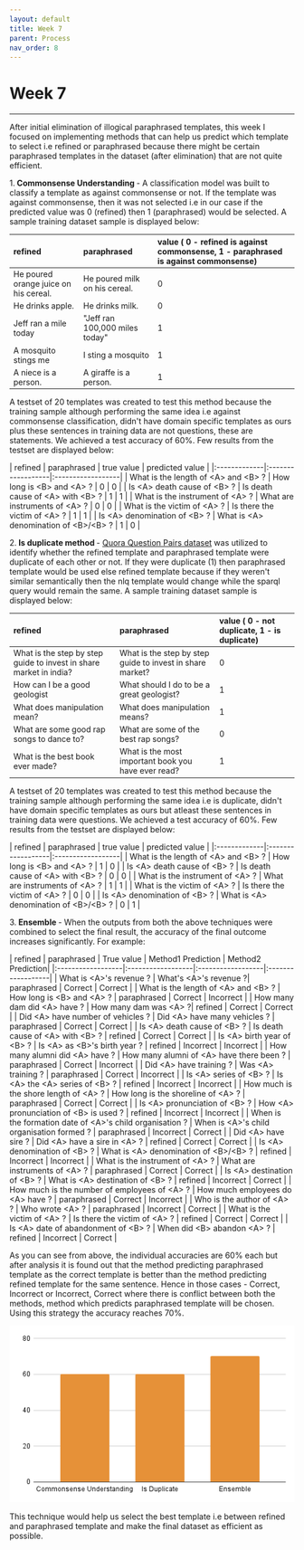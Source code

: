 ```yaml
---
layout: default
title: Week 7
parent: Process
nav_order: 8
---
```


# Week 7

---

After initial elimination of illogical paraphrased templates, this week I focused on implementing methods that can help us predict which template to select i.e refined or paraphrased because there might be certain paraphrased templates in the dataset (after elimination) that are not quite efficient. 

1.<b> Commonsense Understanding </b> - A classification model was built to classify a template as against commonsense or not. If the template was against commonsense, then it was not selected i.e in our case if the predicted value was 0 (refined) then 1 (paraphrased) would be selected. A sample training dataset sample is displayed below:

<div class="code-example" markdown="1">

|   refined           | paraphrased        | value ( 0 - refined is against commonsense, 1 - paraphrased is against commonsense)  | 
|:-------------|:------------------|:------------------|
| He poured orange juice on his cereal. | He poured milk on his cereal. | 0 |
| He drinks apple. | He drinks milk. | 0 |
| Jeff ran a mile today | "Jeff ran 100,000 miles today" | 1 |
| A mosquito stings me | I sting a mosquito | 1 |
| A niece is a person. | A giraffe is a person. | 1 |

</div>

A testset of 20 templates was created to test this method because the training sample although performing the same idea i.e against commonsense classification, didn't have domain specific templates as ours plus these sentences in training data are not questions, these are statements. We achieved a test accuracy of 60%. Few results from the testset are displayed below:

<div class="code-example" markdown="1">

|   refined           | paraphrased        | true value   | predicted value |
|:-------------|:------------------|:------------------|
| What is the length of \<A> and \<B> ? | How long is \<B> and \<A> ? | 0 | 0 |
| Is \<A> death cause of \<B> ? | Is death cause of \<A> with \<B> ? | 1 | 1 |
| What is the instrument of \<A> ? | What are instruments of \<A> ? | 0 | 0 |
| What is the victim of \<A> ? | Is there the victim of \<A> ? | 1 | 1 |
| Is \<A> denomination of \<B> ? | What is \<A> denomination of \<B>/\<B> ? | 1 | 0 |

</div>

2.<b> Is duplicate method </b> - [Quora Question Pairs dataset](https://www.kaggle.com/datasets/quora/question-pairs-dataset) was utilized to identify whether the refined template and paraphrased template were duplicate of each other or not. If they were duplicate (1) then paraphrased template would be used else refined template because if they weren't similar semantically then the nlq template would change while the sparql query would remain the same. A sample training dataset sample is displayed below:

<div class="code-example" markdown="1">

|   refined           | paraphrased        | value ( 0 - not duplicate, 1 - is duplicate) | 
|:-------------|:------------------|:------------------|
| What is the step by step guide to invest in share market in india? | What is the step by step guide to invest in share market? | 0 |
| How can I be a good geologist | What should I do to be a great geologist? | 1 |
| What does manipulation mean? | What does manipulation means? | 1 |
| What are some good rap songs to dance to? | What are some of the best rap songs? | 0 |
| What is the best book ever made? | What is the most important book you have ever read? | 1 |

</div>

A testset of 20 templates was created to test this method because the training sample although performing the same idea i.e is duplicate, didn't have domain specific templates as ours but atleast these sentences in training data were questions. We achieved a test accuracy of 60%. Few results from the testset are displayed below:

<div class="code-example" markdown="1">

|   refined           | paraphrased        | true value   | predicted value |
|:-------------|:------------------|:------------------|
| What is the length of \<A> and \<B> ? | How long is \<B> and \<A> ? | 1 | 0 |
| Is \<A> death cause of \<B> ? | Is death cause of \<A> with \<B> ? | 0 | 0 |
| What is the instrument of \<A> ? | What are instruments of \<A> ? | 1 | 1 |
| What is the victim of \<A> ? | Is there the victim of \<A> ? | 0 | 0 |
| Is \<A> denomination of \<B> ? | What is \<A> denomination of \<B>/\<B> ? | 0 | 1 |

</div>

3.<b> Ensemble </b> - When the outputs from both the above techniques were combined to select the final result, the accuracy of the final outcome increases significantly. For example:

<div class="code-example" markdown="1">

| refined | paraphrased | True value | Method1 Prediction | Method2 Prediction|
|:------------------|:------------------|:------------------|:------------------|
| What is \<A>'s revenue ? | What's \<A>'s revenue ?| paraphrased | Correct | Correct |
| What is the length of \<A> and \<B> ? | How long is \<B> and \<A> ? | paraphrased | Correct | Incorrect |
| How many dam did \<A> have ? | How many dam was \<A> ?| refined | Correct | Correct |
| Did \<A> have number of vehicles ? | Did \<A> have many vehicles ? | paraphrased | Correct | Correct |
| Is \<A> death cause of \<B> ? | Is death cause of \<A> with \<B> ? | refined | Correct | Correct |
| Is \<A> birth year of \<B> ? | Is \<A> as \<B>'s birth year ? | refined | Incorrect | Incorrect |
| How many alumni did \<A> have ? | How many alumni of \<A> have there been ? | paraphrased | Correct | Incorrect |
| Did \<A> have training ? | Was \<A> training ? | paraphrased | Correct | Incorrect |
| Is \<A> series of \<B> ? | Is \<A> the \<A> series of \<B> ?  | refined | Incorrect | Incorrect |
| How much is the shore length of \<A> ? | How long is the shoreline of \<A> ? | paraphrased | Correct | Correct |
| Is \<A> pronunciation of \<B> ? | How \<A> pronunciation of \<B> is used ? | refined | Incorrect | Incorrect |
| When is the formation date of \<A>'s child organisation ? | When is \<A>'s child organisation formed ? | paraphrased | Incorrect | Correct |
| Did \<A> have sire ? | Did \<A> have a sire in \<A> ? | refined | Correct | Correct |
| Is \<A> denomination of \<B> ? | What is \<A> denomination of \<B>/\<B> ? | refined | Incorrect | Incorrect |
| What is the instrument of \<A> ? | What are instruments of \<A> ? | paraphrased | Correct | Correct |
| Is \<A> destination of \<B> ? | What is \<A> destination of \<B> ? | refined | Incorrect | Correct |
| How much is the number of employees of \<A> ? | How much employees do \<A> have ? | paraphrased | Correct | Incorrect |
| Who is the author of \<A> ? |  Who wrote \<A> ? | paraphrased | Incorrect | Correct |
| What is the victim of \<A> ? | Is there the victim of \<A> ? | refined | Correct | Correct |
| Is \<A> date of abandonment of \<B> ? | When did \<B> abandon \<A> ? | refined | Incorrect | Correct |

</div>

As you can see from above, the individual accuracies are 60% each but after analysis it is found out that the method predicting paraphrased template as the correct template is better than the method predicting refined template for the same sentence. Hence in those cases - Correct, Incorrect or Incorrect, Correct where there is conflict between both the methods, method which predicts paraphrased template will be chosen. Using this strategy the accuracy reaches 70%.

![](../../assets/images/elimination_methods.png)

This technique would help us select the best template i.e between refined and paraphrased template and make the final dataset as efficient as possible.